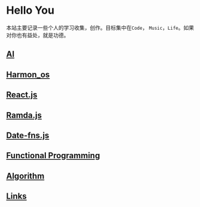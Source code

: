 # Hello You

本站主要记录一些个人的学习收集，创作。目标集中在`Code`， `Music`，`Life`。如果对你也有益处，就是功德。

## [AI](ai.md)

## [Harmon_os](harmony_os.md)

## [React.js](react.md)

## [Ramda.js](ramda.md)

## [Date-fns.js](date-fns.md)

## [Functional Programming](functional.md)

## [Algorithm](algorithm.md)

## [Links](links.md)